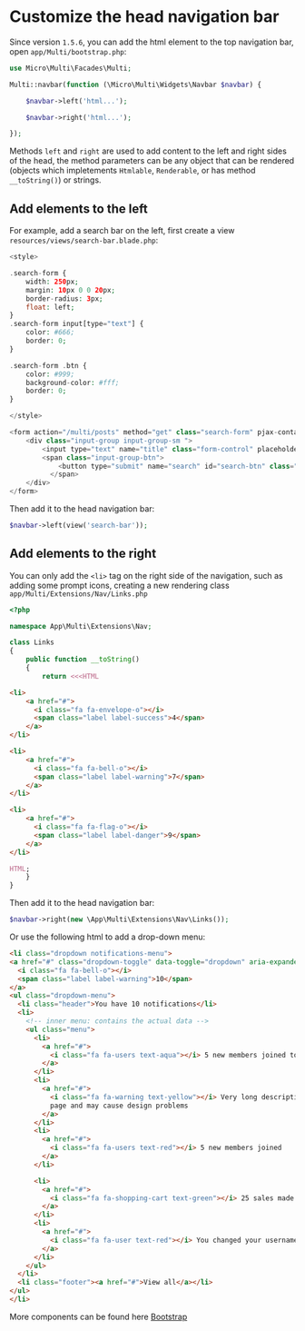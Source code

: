 # Customize the head navigation bar

Since version `1.5.6`, you can add the html element to the top navigation bar, open `app/Multi/bootstrap.php`:
```php
use Micro\Multi\Facades\Multi;

Multi::navbar(function (\Micro\Multi\Widgets\Navbar $navbar) {

    $navbar->left('html...');

    $navbar->right('html...');

});
```

Methods `left` and `right` are used to add content to the left and right sides of the head, the method parameters can be any object that can be rendered (objects which impletements `Htmlable`, `Renderable`, or has method `__toString()`) or strings.

## Add elements to the left

For example, add a search bar on the left, first create a view `resources/views/search-bar.blade.php`:
```php
<style>

.search-form {
    width: 250px;
    margin: 10px 0 0 20px;
    border-radius: 3px;
    float: left;
}
.search-form input[type="text"] {
    color: #666;
    border: 0;
}

.search-form .btn {
    color: #999;
    background-color: #fff;
    border: 0;
}

</style>

<form action="/multi/posts" method="get" class="search-form" pjax-container>
    <div class="input-group input-group-sm ">
        <input type="text" name="title" class="form-control" placeholder="Search...">
        <span class="input-group-btn">
            <button type="submit" name="search" id="search-btn" class="btn btn-flat"><i class="fa fa-search"></i></button>
          </span>
    </div>
</form>
```
Then add it to the head navigation bar:
```php
$navbar->left(view('search-bar'));
```

## Add elements to the right

You can only add the `<li>` tag on the right side of the navigation, such as adding some prompt icons, creating a new rendering class `app/Multi/Extensions/Nav/Links.php`
```php
<?php

namespace App\Multi\Extensions\Nav;

class Links
{
    public function __toString()
    {
        return <<<HTML

<li>
    <a href="#">
      <i class="fa fa-envelope-o"></i>
      <span class="label label-success">4</span>
    </a>
</li>

<li>
    <a href="#">
      <i class="fa fa-bell-o"></i>
      <span class="label label-warning">7</span>
    </a>
</li>

<li>
    <a href="#">
      <i class="fa fa-flag-o"></i>
      <span class="label label-danger">9</span>
    </a>
</li>

HTML;
    }
}
```

Then add it to the head navigation bar:
```php
$navbar->right(new \App\Multi\Extensions\Nav\Links());
```

Or use the following html to add a drop-down menu:
```html
<li class="dropdown notifications-menu">
<a href="#" class="dropdown-toggle" data-toggle="dropdown" aria-expanded="false">
  <i class="fa fa-bell-o"></i>
  <span class="label label-warning">10</span>
</a>
<ul class="dropdown-menu">
  <li class="header">You have 10 notifications</li>
  <li>
    <!-- inner menu: contains the actual data -->
    <ul class="menu">
      <li>
        <a href="#">
          <i class="fa fa-users text-aqua"></i> 5 new members joined today
        </a>
      </li>
      <li>
        <a href="#">
          <i class="fa fa-warning text-yellow"></i> Very long description here that may not fit into the
          page and may cause design problems
        </a>
      </li>
      <li>
        <a href="#">
          <i class="fa fa-users text-red"></i> 5 new members joined
        </a>
      </li>

      <li>
        <a href="#">
          <i class="fa fa-shopping-cart text-green"></i> 25 sales made
        </a>
      </li>
      <li>
        <a href="#">
          <i class="fa fa-user text-red"></i> You changed your username
        </a>
      </li>
    </ul>
  </li>
  <li class="footer"><a href="#">View all</a></li>
</ul>
</li>
```

More components can be found here [Bootstrap](https://getbootstrap.com/)
